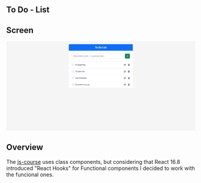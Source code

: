 ## To Do - List

## Screen

![App Result](https://github.com/fernandaorms/tasklist-reactjs/blob/main/screen/page.png)


## Overview

The [js-course](https://github.com/fernandaorms/js-course) uses class components, but considering that React 16.8 introduced "React Hooks" for Functional components I decided to work with the funcional ones.